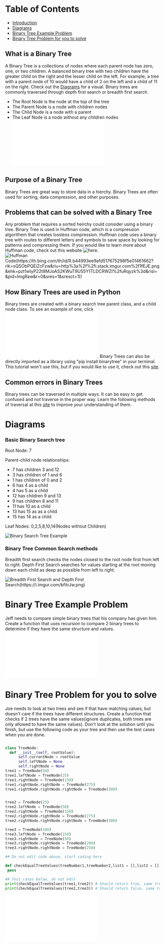# Table of Contents
- [Introduction](#Introduction)
- [Diagrams](#Diagrams)
- [Binary Tree Example Problem](#Binary-Tree-Example-Problem)
- [Binary Tree Problem for you to solve](#Binary-Tree-Problem-for-you-to-solve)

## What is a Binary Tree
A Binary Tree is a collections of nodes where each parent node has zero, one, or two children. A balanced binary tree with two children have the greater child on the right and the lesser child on the left. For example, a tree with a parent node of 10 would have a child of 2 on the left and a child of 11 on the right. Check out the [Diagrams](#Diagrams) for a visual. Binary trees are commonly traversed through depth first search or breadth first search.

- The Root Node is the node at the top of the tree
- The Parent Node is a node with children nodes
- The Child Node is a node with a parent
- The Leaf Node is a node without any children nodes
 ![Code example of a BinaryTree](Tree.py)

## Purpose of a Binary Tree
Binary Trees are great way to store data in a hierchy. Binary Trees are often used for sorting, data compression, and other purposes. 

## Problems that can be solved with a Binary Tree
Any problem that requires a sorted heirchy could consider using a binary tree. Binary Tree is used in Huffman code, which is a compression algorithem that creates lossless compression. Huffman code uses a binary tree with routes to different letters and symbols to save space by looking for patterns and compressing them. If you would like to learn more about Huffman code, check out this website ![here](https://www.geeksforgeeks.org/huffman-coding-greedy-algo-3/).
![Huffman Code(https://th.bing.com/th/id/R.b44993ee9afd517675298f5e01461662?rik=sQSObPQEiZcFzw&riu=http%3a%2f%2fi.stack.imgur.com%2f1fEJE.png&ehk=pzt1wIyP22t8MJoAS2KWuT9U55Y1TLDCRWZI%2fuRqyzk%3d&risl=&pid=ImgRaw&r=0&sres=1&sresct=1))](huffmanCode.png)

## How Binary Trees are used in Python
Binary trees are created with a binary search tree parent class, and a child node class. To see an example of one, click ![here](Tree.py). Binary Trees can also be directly imported as a library using "pip install binarytree" in your terminal. This tutorial won't use this, but if you would like to use it, check out this [site](https://www.geeksforgeeks.org/binarytree-module-in-python/).

## Common errors in Binary Trees
Binary trees can be traversed in multiple ways. It can be easy to get confused and not traverse in the proper way. Learn the following methods of traversal at this [site](https://www.geeksforgeeks.org/tree-traversals-inorder-preorder-and-postorder/) to improve your understanding of them. 


# Diagrams

### Basic Binary Search tree
Root Node: 7

Parent-child node relationships: 
- 7 has children 3 and 12
- 3 has children of 1 and 6
- 1 has children of 0 and 2
- 6 has 4 as a child
- 4 has 5 as a child
- 12 has children 9 and 13
- 9 has children 8 and 11
- 11 has 10 as a child
- 13 has 15 as as a child
- 15 has 14 as a child

Leaf Nodes: 0,2,5,8,10,14(Nodes without Children)

![Binary Search Tree Example](Tree.jpg)

### Binary Tree Common Search methods

Breadth first search checks the nodes closest to the root node first from left to right. Depth First Search searches for values starting at the root moving down each child as deep as possible from left to right. 

![Breadth First Search and Depth First Search(https://i.imgur.com/bfitrJw.png)](tree2.png)


# Binary Tree Example Problem

Jeff needs to compare simple binary trees that his company has given him. Create a function that uses recursion to compare 2 binary trees to determine if they have the same structure and values. ![Code Solution](TreeExample.py)


# Binary Tree Problem for you to solve
Joe needs to look at two trees and see if that have matching values, but doesn't care if the trees have different structures. Create a function that checks if 2 trees have the same values(ignore duplicates, both trees are only allowed to have the same values). Don't look at the solution until you finish, but use the following code as your tree and then use the test cases when you are done.

 ```python

class TreeNode:
   def __init__(self, rootValue):
       self.currentNode = rootValue
       self.leftNode = None
       self.rightNode = None
tree1 = TreeNode(50)
tree1.leftNode = TreeNode(25)
tree1.rightNode = TreeNode(150)
tree1.rightNode.rightNode = TreeNode(275)
tree1.rightNode.rightNode.rightNode = TreeNode(300)


tree2 = TreeNode(25)
tree2.leftNode = TreeNode(50)
tree2.rightNode = TreeNode(150)
tree2.rightNode.rightNode = TreeNode(275)
tree2.rightNode.rightNode.rightNode = TreeNode(300)

tree3 = TreeNode(100)
tree3.leftNode = TreeNode(150)
tree3.rightNode = TreeNode(50)
tree3.rightNode.rightNode = TreeNode(200)
tree3.rightNode.rightNode = TreeNode(250)

## Do not edit code above, start coding here

def checkEqualTreeValues(treeNumber1,treeNumber2,list1 = [],list2 = []):
  pass

## Test cases below, do not edit
print(checkEqualTreeValues(tree1,tree2)) # Should return true, same tree order and values
print(checkEqualTreeValues(tree2,tree3)) # Should return false, same tree values but different order
```
![Code Solution](TreeProblem.py)